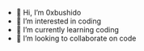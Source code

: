 - 👋 Hi, I’m 0xbushido
- 👀 I’m interested in coding
- 🌱 I’m currently learning coding
- 💞️ I’m looking to collaborate on code

<!---
0xbushido/0xbushido is a ✨ special ✨ repository because its `README.md` (this file) appears on your GitHub profile.
You can click the Preview link to take a look at your changes.
--->
